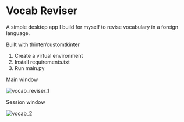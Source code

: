 # Vocab Reviser

A simple desktop app I build for myself to revise vocabulary in a foreign language.

Built with thinter/customtkinter

1. Create a virtual environment
2. Install requirements.txt
3. Run main.py


Main window

![vocab_reviser_1](https://github.com/annasze/vocab_reviser/assets/116809427/ed1e90af-ba44-4429-b6e6-4edff0174dba)


Session window

![vocab_2](https://github.com/annasze/vocab_reviser/assets/116809427/b7e7a5e9-3577-41ed-9801-308577dbd414)

